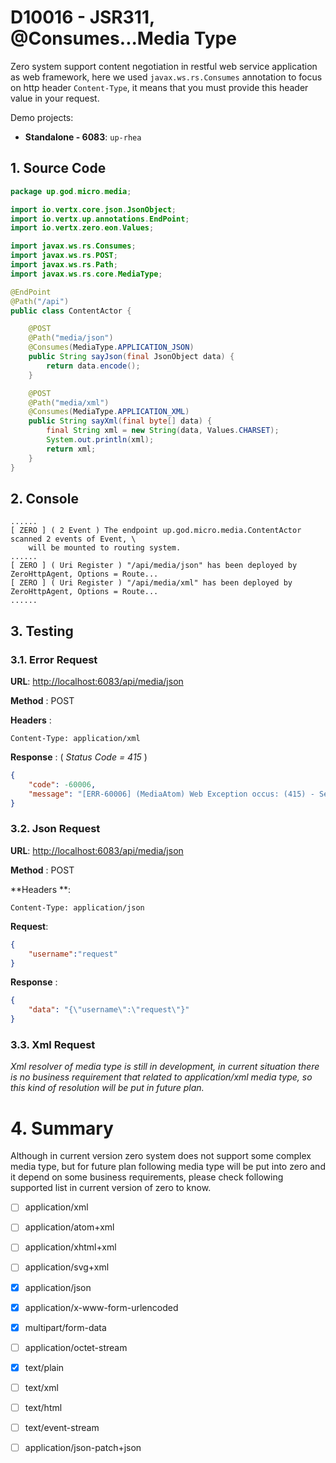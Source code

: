 # D10016 - JSR311, @Consumes...Media Type

Zero system support content negotiation in restful web service application as web framework, here we used `javax.ws.rs.Consumes` annotation to focus on http header `Content-Type`, it means that you must provide this header value in your request.

Demo projects:

* **Standalone - 6083**: `up-rhea`

## 1. Source Code

```java
package up.god.micro.media;

import io.vertx.core.json.JsonObject;
import io.vertx.up.annotations.EndPoint;
import io.vertx.zero.eon.Values;

import javax.ws.rs.Consumes;
import javax.ws.rs.POST;
import javax.ws.rs.Path;
import javax.ws.rs.core.MediaType;

@EndPoint
@Path("/api")
public class ContentActor {

    @POST
    @Path("media/json")
    @Consumes(MediaType.APPLICATION_JSON)
    public String sayJson(final JsonObject data) {
        return data.encode();
    }

    @POST
    @Path("media/xml")
    @Consumes(MediaType.APPLICATION_XML)
    public String sayXml(final byte[] data) {
        final String xml = new String(data, Values.CHARSET);
        System.out.println(xml);
        return xml;
    }
}
```

## 2. Console

```shell
......
[ ZERO ] ( 2 Event ) The endpoint up.god.micro.media.ContentActor scanned 2 events of Event, \
    will be mounted to routing system.
......
[ ZERO ] ( Uri Register ) "/api/media/json" has been deployed by ZeroHttpAgent, Options = Route...
[ ZERO ] ( Uri Register ) "/api/media/xml" has been deployed by ZeroHttpAgent, Options = Route...
......
```

## 3. Testing

### 3.1. Error Request

**URL**: [http://localhost:6083/api/media/json](http://localhost:6083/api/media/json)

**Method** : POST

**Headers** :

```
Content-Type: application/xml
```

**Response** : \( _Status Code = 415_ \)

```json
{
    "code": -60006,
    "message": "[ERR-60006] (MediaAtom) Web Exception occus: (415) - Server could not accept the mime \"application/xml\", expected should be one of application/json."
}
```

### 3.2. Json Request

**URL**: [http://localhost:6083/api/media/json](http://localhost:6083/api/media/json)

**Method** : POST

**Headers **:

```
Content-Type: application/json
```

**Request**:

```json
{
    "username":"request"
}
```

**Response** :

```json
{
    "data": "{\"username\":\"request\"}"
}
```

### 3.3. Xml Request

_Xml resolver of media type is still in development, in current situation there is no business requirement that related to application/xml media type, so this kind of resolution will be put in future plan._

# 4. Summary

Although in current version zero system does not support some complex media type, but for future plan following media type will be put into zero and it depend on some business requirements, please check following supported list in current version of zero to know.

* [ ] application/xml
* [ ] application/atom+xml
* [ ] application/xhtml+xml
* [ ] application/svg+xml
* [x] application/json
* [x] application/x-www-form-urlencoded
* [x] multipart/form-data
* [ ] application/octet-stream
* [x] text/plain
* [ ] text/xml
* [ ] text/html
* [ ] text/event-stream
* [ ] application/json-patch+json



